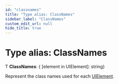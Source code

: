 ```yaml
---
id: "classnames"
title: "Type alias: ClassNames"
sidebar_label: "ClassNames"
custom_edit_url: null
hide_title: true
---
```


# Type alias: ClassNames

Ƭ **ClassNames**: { [element in UIElement]: string}

Represent the class names used for each [UIElement](../enums/uielement.md).
